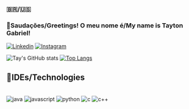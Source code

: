 ### 🇧🇷/🇺🇸   
### 👏Saudações/Greetings!  O meu nome é/My name is  Tayton Gabriel!

[![Linkedin](https://img.shields.io/badge/LinkedIn-0077B5?style=for-the-badge&logo=linkedin&logoColor=white)](https://www.linkedin.com/in/tayton-gabriel-62a2a8282/)
[![Instagram](https://img.shields.io/badge/Instagram-E4405F?style=for-the-badge&logo=instagram&logoColor=white)](https://www.instagram.com/taytongabriel/)

![Tay's GitHub stats](https://github-readme-stats.vercel.app/api?username=Taywastaken&show_icons=true&theme=synthwave)
[![Top Langs](https://github-readme-stats.vercel.app/api/top-langs/?username=Taywastaken)](https://github.com/anuraghazra/github-readme-stats)

## 📱IDEs/Technologies

<div style = "display: inline_block"><br/>
    <img align = "center" alt = "java" src = "https://img.shields.io/badge/Java-ED8B00?style=for-the-badge&logo=openjdk&logoColor=white">
    <img align = "center" alt = "javascript" src = "https://img.shields.io/badge/JavaScript-F7DF1E?style=for-the-badge&logo=javascript&logoColor=black">
    <img align = "center" alt = "python" src = "https://img.shields.io/badge/Python-14354C?style=for-the-badge&logo=python&logoColor=white">
    <img align = "center" alt = "c" src = "https://img.shields.io/badge/C-00599C?style=for-the-badge&logo=c&logoColor=white">    
    <img align = "center" alt = "c++" src = "https://img.shields.io/badge/C%2B%2B-00599C?style=for-the-badge&logo=c%2B%2B&logoColor=white">
    
</div><br/>

